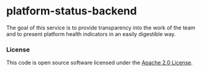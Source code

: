 
# platform-status-backend

The goal of this service is to provide transparency into the work of the team and to present platform health indicators in an easily digestible way. 

### License

This code is open source software licensed under the [Apache 2.0 License]("http://www.apache.org/licenses/LICENSE-2.0.html").
